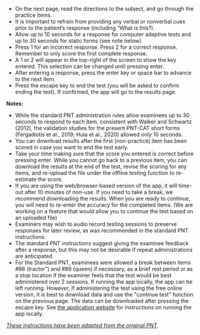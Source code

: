 - On the next page, read the directions to the subject, and go through the practice items. 
- It is important to refrain from providing any verbal or nonverbal cues prior to the patientʼs response (including “What is this?).
- Allow up to 10 seconds for a response for computer adaptive tests and up to 30 seconds for static forms (see note below).
- Press 1 for an incorrect response. Press 2 for a correct response. Remember to only score the first complete response. 
- A 1 or 2 will appear in the top-right of the screen to show the key entered. This selection can be changed until pressing enter. 
- After entering a response, press the enter key or space bar to advance to the next item.
- Press the escape key to end the test (you will be asked to confirm ending the test). If confirmed, the app will go to the results page. 

**Notes:**

- While the standard PNT administration rules allow examinees up to 30 seconds to respond to each item, consistent with Walker and Schwartz (2012), the validation studies for the present PNT-CAT short forms (Fergadiotis et al., 2019; Hula et al., 2020) allowed only 10 seconds.
- You can download results after the first (non-practice) item has been scored in case you want to end the test early. 
- Take your time making sure that the score you entered is correct before pressing enter. While you cannot go back to a previous item, you can download the results at the end of the test, revise the scoring for any items, and re-upload the file under the offline testing function to re-estimate the score. 
- If you are using the web/browser-based version of the app, it will time-out after 10 minutes of non-use. If you need to take a break, we recommend downloading the results. When you are ready to continue, you will need to re-enter the accuracy for the completed items. (We are working on a feature that would allow you to continue the test based on an uploaded file)
- Examiners may wish to audio record testing sessions to preserve responses for later review, as was recommended in the standard PNT instructions. 
- The standard PNT instructions suggest giving the examinee feedback after a response, but this may not be desirable if repeat administrations are anticipated
- For the Standard PNT, examinees were allowed a break between items #88 (tractor”) and #89 (queen) if necessary, as a brief rest period or as a stop location if the examiner feels that the test would be best administered over 2 sessions. If running the app locally, the app can be left running. However, if administering the test using the free online version, it is best to download data and use the "continue test" function on the previous page. The data can be downloaded after pressing the escape key.  See <a href="https://aphasia-apps.github.io/pnt/articles/articles/pnt.html" target="_blank">the application website</a> for instructions on running the app locally. 

*<a href="https://mrri.org/wp-content/uploads/2016/01/PNT-Admin-Instructions.pdf" target="_blank">These instructions have been adapted from the original PNT</a>.*
